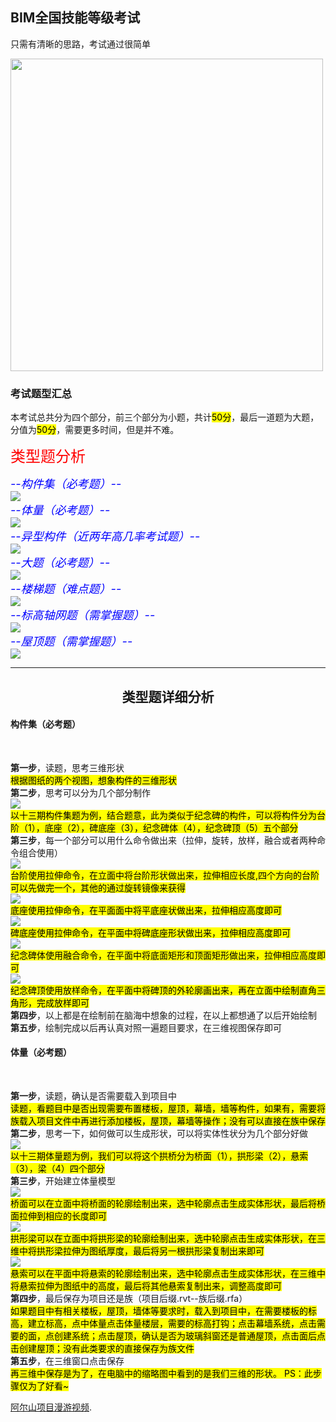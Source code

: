 ## BIM全国技能等级考试

只需有清晰的思路，考试通过很简单

<img src="https://timgsa.baidu.com/timg?image&quality=80&size=b9999_10000&sec=1554803177206&di=daa322e42a57fbf97fac76e60697900e&imgtype=0&src=http%3A%2F%2Ff.zhulong.com%2Fv1%2Ftfs%2FT1ol_TBCbT1RCvBVdK_0_0_1600_0.jpg" width="500" height="500">

### 考试题型汇总

本考试总共分为四个部分，前三个部分为小题，共计<mark>50分</mark>，最后一道题为大题，分值为<mark>50分</mark>，需要更多时间，但是并不难。

<font color="red" size="5">类型题分析</font><br/>

<font color="blue" size="4"><em>--构件集（必考题）--</em></font><br/>
<img src="wenjian/十二期构件集题.jpg"/><br/>
<font color="blue" size="4"><em>--体量（必考题）--</em></font><br/>
<img src="wenjian/十二期体量题.jpg"/><br/>
<font color="blue" size="4"><em>--异型构件（近两年高几率考试题）--</em></font><br/>
<img src="wenjian/十二期异型模型题.jpg"/><br/>
<font color="blue" size="4"><em>--大题（必考题）--</em></font><br/>
<img src="wenjian/十一期大题.jpg"/><br/>
<font color="blue" size="4"><em>--楼梯题（难点题）--</em></font><br/>
<img src="wenjian/楼梯题.jpg"/><br/>
<font color="blue" size="4"><em>--标高轴网题（需掌握题）--</em></font><br/>
<img src="wenjian/标高轴网题.jpg"/><br/>
<font color="blue" size="4"><em>--屋顶题（需掌握题）--</em></font><br/>
<img src="wenjian/屋顶题.jpg"/><br/>

<HR>
<h2 align="center" >类型题详细分析</h2>
<h4>构件集（必考题）</h4> <br>	
<p>	<b>第一步</b>，读题，思考三维形状 <br>
			<mark>根据图纸的两个视图，想象构件的三维形状</mark> <br>
	<b>第二步</b>，思考可以分为几个部分制作<br>
			<img src="wenjian/构件集.png" > <br>
			<mark>以十三期构件集题为例，结合题意，此为类似于纪念碑的构件，可以将构件分为台阶（1），底座（2），碑底座（3），纪念碑体（4），纪念碑顶（5）五个部分</mark> <br>
	<b>第三步</b>，每一个部分可以用什么命令做出来（拉伸，旋转，放样，融合或者两种命令组合使用）<br>
			<img src="wenjian/台阶.png"  align="center"><br>
			<mark>台阶使用拉伸命令，在立面中将台阶形状做出来，拉伸相应长度,四个方向的台阶可以先做完一个，其他的通过旋转镜像来获得</mark> <br>
			<img src="wenjian/底座.png"  align="center"><br>
			<mark>底座使用拉伸命令，在平面面中将平底座状做出来，拉伸相应高度即可</mark> <br>
			<img src="wenjian/碑底座.png" ><br>
			<mark>碑底座使用拉伸命令，在平面中将碑底座形状做出来，拉伸相应高度即可</mark> <br>
			<img src="wenjian/纪念碑体.png" ><br>
			<mark>纪念碑体使用融合命令，在平面中将底面矩形和顶面矩形做出来，拉伸相应高度即可</mark> <br>
			<img src="wenjian/纪念碑顶.png" > <br>
			<mark>纪念碑顶使用放样命令，在平面中将碑顶的外轮廓画出来，再在立面中绘制直角三角形，完成放样即可</mark> <br>
	<b>第四步</b>，以上都是在绘制前在脑海中想象的过程，在以上都想通了以后开始绘制<br>
	<b>第五步</b>，绘制完成以后再认真对照一遍题目要求，在三维视图保存即可<br>
</p>

<h4>体量（必考题）</h4> <br>
<p>
	<b>第一步</b>，读题，确认是否需要载入到项目中<br>
	<mark>读题，看题目中是否出现需要布置楼板，屋顶，幕墙，墙等构件，如果有，需要将族载入项目文件中再进行添加楼板，屋顶，幕墙等操作；没有可以直接在族中保存</mark> <br>
	<b>第二步</b>，思考一下，如何做可以生成形状，可以将实体性状分为几个部分好做<br>
	<img src="wenjian/体量.png" > <br>
	<mark>以十三期体量题为例，我们可以将这个拱桥分为桥面（1），拱形梁（2），悬索（3），梁（4）四个部分</mark><br>
	<b>第三步</b>，开始建立体量模型<br>
	<img src="wenjian/桥面.png" align="center"> <br>
	<mark>桥面可以在立面中将桥面的轮廓绘制出来，选中轮廓点击生成实体形状，最后将桥面拉伸到相应的长度即可</mark> <br>
	<img src="wenjian/拱形梁.png" align="center" > <br>
	<mark>拱形梁可以在立面中将拱形梁的轮廓绘制出来，选中轮廓点击生成实体形状，在三维中将拱形梁拉伸为图纸厚度，最后将另一根拱形梁复制出来即可</mark> <br>
	<img src="wenjian/钢索.png" align="center" > <br>
	<mark>悬索可以在平面中将悬索的轮廓绘制出来，选中轮廓点击生成实体形状，在三维中将悬索拉伸为图纸中的高度，最后将其他悬索复制出来，调整高度即可</mark> <br>
	<b>第四步</b>，最后保存为项目还是族（项目后缀.rvt--族后缀.rfa）<br>
	<mark>如果题目中有相关楼板，屋顶，墙体等要求时，载入到项目中，在需要楼板的标高，建立标高，点中体量点击体量楼层，需要的标高打钩；点击幕墙系统，点击需要的面，点创建系统；点击屋顶，确认是否为玻璃斜窗还是普通屋顶，点击面后点击创建屋顶；没有此类要求的直接保存为族文件</mark><br>
	<b>第五步</b>，在三维窗口点击保存<br>
	<mark>再三维中保存是为了，在电脑中的缩略图中看到的是我们三维的形状。 PS：此步骤仅为了好看~</mark><br>
</p>

 [阿尔山项目漫游视频](https://v.youku.com/v_show/id_XNDA3MjYxNDQ2MA==.html?spm=a2hzp.8244740.0.0).

